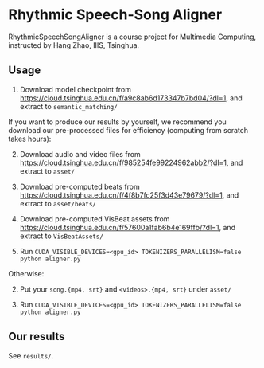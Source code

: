 # Rhythmic Speech-Song Aligner
RhythmicSpeechSongAligner is a course project for Multimedia Computing, instructed by Hang Zhao, IIIS, Tsinghua.

## Usage

1. Download model checkpoint from https://cloud.tsinghua.edu.cn/f/a9c8ab6d173347b7bd04/?dl=1, and extract to `semantic_matching/`

If you want to produce our results by yourself, we recommend you download our pre-processed files for efficiency (computing from scratch takes hours):

2. Download audio and video files from https://cloud.tsinghua.edu.cn/f/985254fe99224962abb2/?dl=1, and extract to `asset/`

3. Download pre-computed beats from https://cloud.tsinghua.edu.cn/f/4f8b7fc25f3d43e79679/?dl=1, and extract to `asset/beats/`

4. Download pre-computed VisBeat assets from https://cloud.tsinghua.edu.cn/f/57600a1fab6b4e169ffb/?dl=1, and extract to `VisBeatAssets/`

5. Run `CUDA_VISIBLE_DEVICES=<gpu_id> TOKENIZERS_PARALLELISM=false python aligner.py`

Otherwise:

2. Put your `song.{mp4, srt}` and `<videos>.{mp4, srt}` under `asset/`

3. Run `CUDA_VISIBLE_DEVICES=<gpu_id> TOKENIZERS_PARALLELISM=false python aligner.py`

## Our results

See `results/`.

